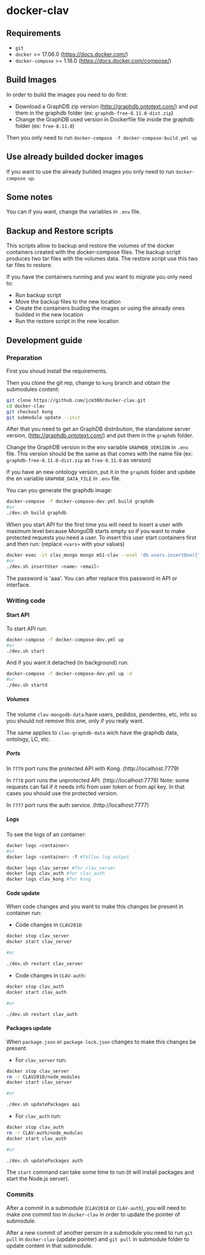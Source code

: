 # docker-clav

## Requirements

- `git`
- `docker` >= 17.06.0 (https://docs.docker.com/)
- `docker-compose` >= 1.18.0 (https://docs.docker.com/compose/)

## Build Images

In order to build the images you need to do first:
- Download a GraphDB zip version (http://graphdb.ontotext.com/) and put them in the graphdb folder (ex: `graphdb-free-8.11.0-dist.zip`)
- Change the GraphDB used version in Dockerfile file inside the graphdb folder (ex: `free-8.11.0`)

Then you only need to run `docker-compose -f docker-compose-build.yml up`

## Use already builded docker images

If you want to use the already builded images you only need to run `docker-compose up`.

## Some notes

You can if you want, change the variables in `.env` file.

## Backup and Restore scripts

This scripts allow to backup and restore the volumes of the docker containers created with the docker-compose files. The backup script produces two tar files with the volumes data. The restore script use this two tar files to restore.

If you have the containers running and you want to migrate you only need to:
- Run backup script
- Move the backup files to the new location
- Create the containers buiding the images or using the already ones builded in the new location
- Run the restore script in the new location

## Development guide

### Preparation

First you shoud install the requirements.

Then you clone the git rep, change to `kong` branch and obtain the submodules content:

```bash
git clone https://github.com/jcm300/docker-clav.git
cd docker-clav
git checkout kong
git submodule update --init
```

After that you need to get an GraphDB distribution, the standalone server version, (http://graphdb.ontotext.com/) and put them in the `graphdb` folder.

Change the GraphDB version in the env variable `GRAPHDB_VERSION` in `.env` file. This version should be the same as that comes with the name file (ex: `graphdb-free-8.11.0-dist.zip` as `free-8.11.0` as version)

If you have an new ontology version, put it in the `graphdb` folder and update the en variable `GRAPHDB_DATA_FILE` in `.env` file.

You can you generate the graphdb image:
```bash
docker-compose -f docker-compose-dev.yml build graphdb
#or
./dev.sh build graphdb
```

When you start API for the first time you will need to insert a user with maximum level because MongoDB starts empty so if you want to make protected requests you need a user.
To insert this user start containers first and then run: (replace `<vars>` with your values)
```bash
docker exec -it clav_mongo mongo m51-clav --eval 'db.users.insertOne({"name" : "<name>", "email" : "<email>", "entidade" : "ent_DGLAB", "internal" : true, "level" : 7, "local" : { "password" : "$2a$14$r2aUyscEREvZYmuVumNuoea40o8q4wmDMHt2nEsqvJkYiLSMshyYC" }, "nCalls" : 0, "notificacoes" : [ ] })'
#or
./dev.sh insertUser <name> <email>
```

The password is 'aaa'. You can after replace this password in API or interface.

### Writing code

#### Start API

To start API run:
```bash
docker-compose -f docker-compose-dev.yml up
#or
./dev.sh start
```

And if you want it detached (in background) run:
```bash
docker-compose -f docker-compose-dev.yml up -d
#or
./dev.sh startd
```

##### Volumes

The volume `clav-mongodb-data` have users, pedidos, pendentes, etc, info so you should not remove this one, only if you realy want.

The same applies to `clav-graphdb-data` wich have the graphdb data, ontology, LC, etc.

##### Ports

In `7779` port runs the protected API with Kong. (http://localhost:7779)

In `7778` port runs the unprotected API. (http://localhost:7778) Note: some requests can fail if it needs info from user token or from api key. In that cases you should use the protected version.

In `7777` port runs the auth service. (http://localhost:7777)

##### Logs

To see the logs of an container:
```bash
docker logs <container>
#or
docker logs <container> -f #follow log output

docker logs clav_server #for clav_server
docker logs clav_auth #for clav_auth
docker logs clav_kong #for kong
```

#### Code update

When code changes and you want to make this changes be present in container run:

- Code changes in `CLAV2018`:
```bash
docker stop clav_server
docker start clav_server

#or

./dev.sh restart clav_server
```

- Code changes in `CLAV-auth`:
```bash
docker stop clav_auth
docker start clav_auth

#or

./dev.sh restart clav_auth
```

#### Packages update

When `package.json` or `package-lock.json` changes to make this changes be present:

- For `clav_server` run:
```bash
docker stop clav_server
rm -r CLAV2018/node_modules
docker start clav_server

#or

./dev.sh updatePackages api
```

- For `clav_auth` run:
```bash
docker stop clav_auth
rm -r CLAV-auth/node_modules
docker start clav_auth

#or

./dev.sh updatePackages auth
```

The `start` command can take some time to run (it will install packages and start the Node.js server).

### Commits

After a commit in a submodule (`CLAV2018` or `CLAV-auth`), you will need to make one commit too in `docker-clav` in order to update the pointer of submodule.

After a new commit of another person in a submodule you need to run `git pull` in `docker-clav` (update pointer) and `git pull` in submodule folder to update content in that submodule.
